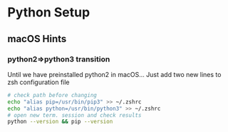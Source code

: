 # Python Setup

## macOS Hints

### python2=>python3 transition

Until we have preinstalled python2 in macOS... Just add two new lines to zsh configuration file

```bash
# check path before changing
echo "alias pip=/usr/bin/pip3" >> ~/.zshrc  
echo "alias python=/usr/bin/python3" >> ~/.zshrc
# open new term. session and check results
python --version && pip --version
```

